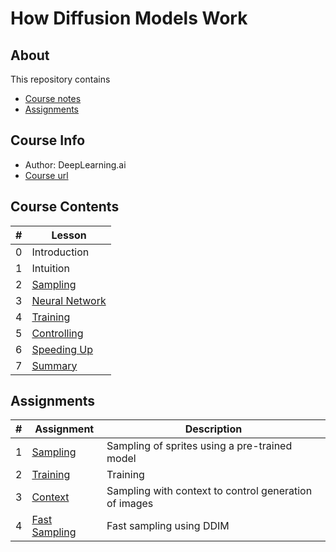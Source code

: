 # How Diffusion Models Work

## About

This repository contains

- [Course notes](#course-contents)
- [Assignments](#assignments)

## Course Info

- Author: DeepLearning.ai
- [Course url](https://learn.deeplearning.ai/courses/diffusion-models)

## Course Contents

|#|Lesson    |
|-|----------|
|0|Introduction|
|1|Intuition|
|2|[Sampling](./notes/Lesson_2.md)|
|3|[Neural Network](./notes/Lesson_3.md)|
|4|[Training](./notes/Lesson_4.md)|
|5|[Controlling](./notes/Lesson_5.md)|
|6|[Speeding Up](./notes/Lesson_6.md)|
|7|[Summary](./notes/Lesson_7.md)|

## Assignments

|#|Assignment|Description|
|-|----------|-----------|
|1|[Sampling](./notes/Lesson_2.md#notebook)|Sampling of sprites using a pre-trained model|
|2|[Training](./notes/Lesson_4.md#notebook)|Training|
|3|[Context](./notes/Lesson_5.md#notebook)|Sampling with context to control generation of images|
|4|[Fast Sampling](./notes/Lesson_6.md#notebook)|Fast sampling using DDIM|

